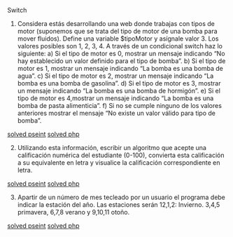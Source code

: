 
Switch

1. Considera estás desarrollando una web donde trabajas con tipos de motor (suponemos que se trata del tipo de motor de una bomba para mover fluidos). Define una variable $tipoMotor y asígnale valor 3. Los valores posibles son 1, 2, 3, 4. A través de un condicional switch haz lo siguiente:
a) Si el tipo de motor es 0, mostrar un mensaje indicando “No hay establecido un valor definido para el tipo de bomba”.
b) Si el tipo de motor es 1, mostrar un mensaje indicando “La bomba es una bomba de agua”.
c) Si el tipo de motor es 2, mostrar un mensaje indicando “La bomba es una bomba de gasolina”.
d) Si el tipo de motor es 3, mostrar un mensaje indicando “La bomba es una bomba de hormigón”.
e) Si el tipo de motor es 4,mostrar un mensaje indicando “La bomba es una bomba de pasta alimenticia”.
f) Si no se cumple ninguno de los valores anteriores mostrar el mensaje “No existe un valor válido para tipo de bomba”.

[solved pseint](TipoDeBomba.psc)
[solved php](TipoDeBomba.php)


2. Utilizando esta información, escribir un algoritmo que acepte una calificación numérica del estudiante (0-100), convierta esta calificación a su
equivalente en letra y visualice la calificación correspondiente en letra.

[solved pseint](CalificacionEnLetra.psc)
[solved php](CalificacionEnLetra.php)


3. Apartir de un número de mes tecleado por un usuario el programa debe indicar la estación del año. Las estaciones serán
12,1,2: Invierno.
3,4,5 primavera,
6,7,8 verano y
9,10,11 otoño.

[solved pseint](EstacionDelAño.psc)
[solved php](EstacionDelAño.php)
